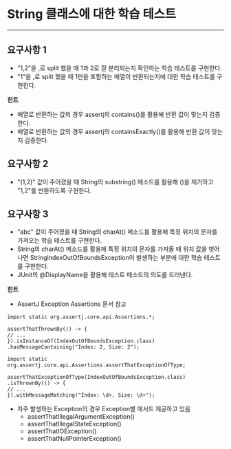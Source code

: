 # String 클래스에 대한 학습 테스트

---
## 요구사항 1
* "1,2"을 ,로 split 했을 때 1과 2로 잘 분리되는지 확인하는 학습 테스트를 구현한다.
* "1"을 ,로 split 했을 때 1만을 포함하는 배열이 반환되는지에 대한 학습 테스트를 구현한다.

**힌트**
* 배열로 반환하는 값의 경우 assertj의 contains()를 활용해 반환 값이 맞는지 검증한다.
* 배열로 반환하는 값의 경우 assertj의 containsExactly()를 활용해 반환 값이 맞는지 검증한다.

## 요구사항 2
* "(1,2)" 값이 주어졌을 때 String의 substring() 메소드를 활용해 ()을 제거하고 "1,2"를 반환하도록 구현한다.

## 요구사항 3
* "abc" 값이 주어졌을 때 String의 charAt() 메소드를 활용해 특정 위치의 문자를 가져오는 학습 테스트를 구현한다.
* String의 charAt() 메소드를 활용해 특정 위치의 문자를 가져올 때 위치 값을 벗어나면 StringIndexOutOfBoundsException이 발생하는 부분에 대한 학습 테스트를 구현한다.
* JUnit의 @DisplayName을 활용해 테스트 메소드의 의도를 드러낸다.

**힌트**
* AssertJ Exception Assertions 문서 참고
```
import static org.assertj.core.api.Assertions.*;

assertThatThrownBy(() -> {
// ...
}).isInstanceOf(IndexOutOfBoundsException.class)
.hasMessageContaining("Index: 2, Size: 2");
```

```
import static org.assertj.core.api.Assertions.assertThatExceptionOfType;

assertThatExceptionOfType(IndexOutOfBoundsException.class)
.isThrownBy(() -> {
// ...
}).withMessageMatching("Index: \d+, Size: \d+");
```
* 자주 발생하는 Exception의 경우 Exception별 메서드 제공하고 있음
  * assertThatIllegalArgumentException()
  * assertThatIllegalStateException()
  * assertThatIOException()
  * assertThatNullPointerException()